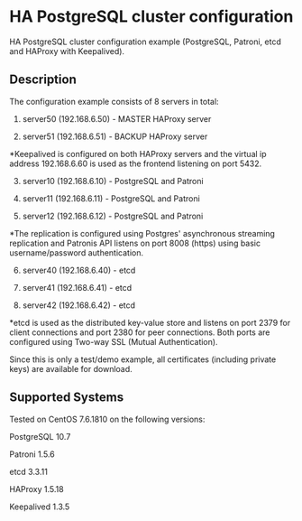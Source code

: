 HA PostgreSQL cluster configuration
=========

HA PostgreSQL cluster configuration example (PostgreSQL, Patroni, etcd and HAProxy with Keepalived).

Description
------------

The configuration example consists of 8 servers in total:

1. server50 (192.168.6.50) - MASTER HAProxy server 

2. server51 (192.168.6.51) - BACKUP HAProxy server

*Keepalived is configured on both HAProxy servers and the virtual ip address 192.168.6.60 is used as the frontend listening on port 5432.

3. server10 (192.168.6.10) - PostgreSQL and Patroni

4. server11 (192.168.6.11) - PostgreSQL and Patroni

5. server12 (192.168.6.12) - PostgreSQL and Patroni

*The replication is configured using Postgres' asynchronous streaming replication and Patronis API listens on port 8008 (https) using basic username/password authentication.

6. server40 (192.168.6.40) - etcd

7. server41 (192.168.6.41) - etcd

8. server42 (192.168.6.42) - etcd

*etcd is used as the distributed key-value store and listens on port 2379 for client connections and port 2380 for peer connections. Both ports are configured using Two-way SSL (Mutual Authentication).

Since this is only a test/demo example, all certificates (including private keys) are available for download.

Supported Systems
------------

Tested on CentOS 7.6.1810 on the following versions:

PostgreSQL 10.7

Patroni 1.5.6

etcd 3.3.11

HAProxy 1.5.18

Keepalived 1.3.5

